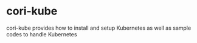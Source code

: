 # cori-kube
cori-kube provides how to install and setup Kubernetes as well as sample codes to handle Kubernetes
